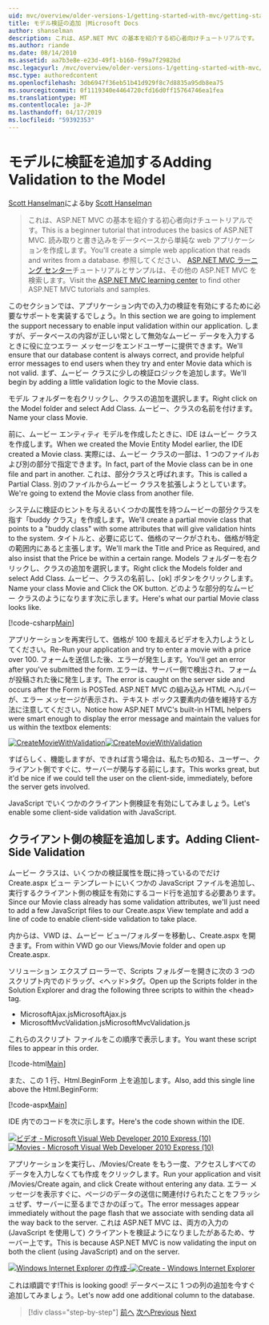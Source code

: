 ```yaml
---
uid: mvc/overview/older-versions-1/getting-started-with-mvc/getting-started-with-mvc-part7
title: モデル検証の追加 |Microsoft Docs
author: shanselman
description: これは、ASP.NET MVC の基本を紹介する初心者向けチュートリアルです。 読み取りと書き込みをデータベースから単純な web アプリケーションを作成します。
ms.author: riande
ms.date: 08/14/2010
ms.assetid: aa7b3e8e-e23d-49f1-b160-f99a7f2982bd
msc.legacyurl: /mvc/overview/older-versions-1/getting-started-with-mvc/getting-started-with-mvc-part7
msc.type: authoredcontent
ms.openlocfilehash: 3db6947f36eb51b41d929f8c7d8835a95db8ea75
ms.sourcegitcommit: 0f1119340e4464720cfd16d0ff15764746ea1fea
ms.translationtype: MT
ms.contentlocale: ja-JP
ms.lasthandoff: 04/17/2019
ms.locfileid: "59392353"
---
```

# <a name="adding-validation-to-the-model"></a><span data-ttu-id="0a8f0-104">モデルに検証を追加する</span><span class="sxs-lookup"><span data-stu-id="0a8f0-104">Adding Validation to the Model</span></span>

<span data-ttu-id="0a8f0-105">[Scott Hanselman](https://github.com/shanselman)による</span><span class="sxs-lookup"><span data-stu-id="0a8f0-105">by [Scott Hanselman](https://github.com/shanselman)</span></span>

> <span data-ttu-id="0a8f0-106">これは、ASP.NET MVC の基本を紹介する初心者向けチュートリアルです。</span><span class="sxs-lookup"><span data-stu-id="0a8f0-106">This is a beginner tutorial that introduces the basics of ASP.NET MVC.</span></span> <span data-ttu-id="0a8f0-107">読み取りと書き込みをデータベースから単純な web アプリケーションを作成します。</span><span class="sxs-lookup"><span data-stu-id="0a8f0-107">You'll create a simple web application that reads and writes from a database.</span></span> <span data-ttu-id="0a8f0-108">参照してください、 [ASP.NET MVC ラーニング センター](../../../index.md)チュートリアルとサンプルは、その他の ASP.NET MVC を検索します。</span><span class="sxs-lookup"><span data-stu-id="0a8f0-108">Visit the [ASP.NET MVC learning center](../../../index.md) to find other ASP.NET MVC tutorials and samples.</span></span>


<span data-ttu-id="0a8f0-109">このセクションでは、アプリケーション内での入力の検証を有効にするために必要なサポートを実装するでしょう。</span><span class="sxs-lookup"><span data-stu-id="0a8f0-109">In this section we are going to implement the support necessary to enable input validation within our application.</span></span> <span data-ttu-id="0a8f0-110">しますが、データベースの内容が正しい常として無効なムービー データを入力するときに役に立つエラー メッセージをエンドユーザーに提供できます。</span><span class="sxs-lookup"><span data-stu-id="0a8f0-110">We'll ensure that our database content is always correct, and provide helpful error messages to end users when they try and enter Movie data which is not valid.</span></span> <span data-ttu-id="0a8f0-111">まず、ムービー クラスに少しの検証ロジックを追加します。</span><span class="sxs-lookup"><span data-stu-id="0a8f0-111">We'll begin by adding a little validation logic to the Movie class.</span></span>

<span data-ttu-id="0a8f0-112">モデル フォルダーを右クリックし、クラスの追加を選択します。</span><span class="sxs-lookup"><span data-stu-id="0a8f0-112">Right click on the Model folder and select Add Class.</span></span> <span data-ttu-id="0a8f0-113">ムービー、クラスの名前を付けます。</span><span class="sxs-lookup"><span data-stu-id="0a8f0-113">Name your class Movie.</span></span>

<span data-ttu-id="0a8f0-114">前に、ムービー エンティティ モデルを作成したときに、IDE はムービー クラスを作成します。</span><span class="sxs-lookup"><span data-stu-id="0a8f0-114">When we created the Movie Entity Model earlier, the IDE created a Movie class.</span></span> <span data-ttu-id="0a8f0-115">実際には、ムービー クラスの一部は、1 つのファイルおよび別の部分で指定できます。</span><span class="sxs-lookup"><span data-stu-id="0a8f0-115">In fact, part of the Movie class can be in one file and part in another.</span></span> <span data-ttu-id="0a8f0-116">これは、部分クラスと呼ばれます。</span><span class="sxs-lookup"><span data-stu-id="0a8f0-116">This is called a Partial Class.</span></span> <span data-ttu-id="0a8f0-117">別のファイルからムービー クラスを拡張しようとしています。</span><span class="sxs-lookup"><span data-stu-id="0a8f0-117">We're going to extend the Movie class from another file.</span></span>

<span data-ttu-id="0a8f0-118">システムに検証のヒントを与えるいくつかの属性を持つムービーの部分クラスを指す「buddy クラス」を作成します。</span><span class="sxs-lookup"><span data-stu-id="0a8f0-118">We'll create a partial movie class that points to a "buddy class" with some attributes that will give validation hints to the system.</span></span> <span data-ttu-id="0a8f0-119">タイトルと、必要に応じて、価格のマークがされも、価格が特定の範囲内にあると主張します。</span><span class="sxs-lookup"><span data-stu-id="0a8f0-119">We'll mark the Title and Price as Required, and also insist that the Price be within a certain range.</span></span> <span data-ttu-id="0a8f0-120">Models フォルダーを右クリックし、クラスの追加を選択します。</span><span class="sxs-lookup"><span data-stu-id="0a8f0-120">Right click the Models folder and select Add Class.</span></span> <span data-ttu-id="0a8f0-121">ムービー、クラスの名前し、[ok] ボタンをクリックします。</span><span class="sxs-lookup"><span data-stu-id="0a8f0-121">Name your class Movie and Click the OK button.</span></span> <span data-ttu-id="0a8f0-122">どのような部分的なムービー クラスのようになります次に示します。</span><span class="sxs-lookup"><span data-stu-id="0a8f0-122">Here's what our partial Movie class looks like.</span></span>

[!code-csharp[Main](getting-started-with-mvc-part7/samples/sample1.cs)]

<span data-ttu-id="0a8f0-123">アプリケーションを再実行して、価格が 100 を超えるビデオを入力しようとしてください。</span><span class="sxs-lookup"><span data-stu-id="0a8f0-123">Re-Run your application and try to enter a movie with a price over 100.</span></span> <span data-ttu-id="0a8f0-124">フォームを送信した後、エラーが発生します。</span><span class="sxs-lookup"><span data-stu-id="0a8f0-124">You'll get an error after you've submitted the form.</span></span> <span data-ttu-id="0a8f0-125">エラーは、サーバー側で検出され、フォームが投稿された後に発生します。</span><span class="sxs-lookup"><span data-stu-id="0a8f0-125">The error is caught on the server side and occurs after the Form is POSTed.</span></span> <span data-ttu-id="0a8f0-126">ASP.NET MVC の組み込み HTML ヘルパーが、エラー メッセージが表示され、テキスト ボックス要素内の値を維持する方法に注意してください。</span><span class="sxs-lookup"><span data-stu-id="0a8f0-126">Notice how ASP.NET MVC's built-in HTML helpers were smart enough to display the error message and maintain the values for us within the textbox elements:</span></span>

<span data-ttu-id="0a8f0-127">[![CreateMovieWithValidation](getting-started-with-mvc-part7/_static/image2.png)](getting-started-with-mvc-part7/_static/image1.png)</span><span class="sxs-lookup"><span data-stu-id="0a8f0-127">[![CreateMovieWithValidation](getting-started-with-mvc-part7/_static/image2.png)](getting-started-with-mvc-part7/_static/image1.png)</span></span>

<span data-ttu-id="0a8f0-128">すばらしく、機能しますが、できれば言う場合は、私たちの知る、ユーザー、クライアント側ですぐに、サーバーが関与する前にします。</span><span class="sxs-lookup"><span data-stu-id="0a8f0-128">This works great, but it'd be nice if we could tell the user on the client-side, immediately, before the server gets involved.</span></span>

<span data-ttu-id="0a8f0-129">JavaScript でいくつかのクライアント側検証を有効にしてみましょう。</span><span class="sxs-lookup"><span data-stu-id="0a8f0-129">Let's enable some client-side validation with JavaScript.</span></span>

## <a name="adding-client-side-validation"></a><span data-ttu-id="0a8f0-130">クライアント側の検証を追加します。</span><span class="sxs-lookup"><span data-stu-id="0a8f0-130">Adding Client-Side Validation</span></span>

<span data-ttu-id="0a8f0-131">ムービー クラスは、いくつかの検証属性を既に持っているのでだけ Create.aspx ビュー テンプレートにいくつかの JavaScript ファイルを追加し、実行するクライアント側の検証を有効にするコード行を追加する必要あります。</span><span class="sxs-lookup"><span data-stu-id="0a8f0-131">Since our Movie class already has some validation attributes, we'll just need to add a few JavaScript files to our Create.aspx View template and add a line of code to enable client-side validation to take place.</span></span>

<span data-ttu-id="0a8f0-132">内からは、VWD は、ムービー ビュー/フォルダーを移動し、Create.aspx を開きます。</span><span class="sxs-lookup"><span data-stu-id="0a8f0-132">From within VWD go our Views/Movie folder and open up Create.aspx.</span></span>

<span data-ttu-id="0a8f0-133">ソリューション エクスプ ローラーで、Scripts フォルダーを開きに次の 3 つのスクリプト内でのドラッグ、&lt;ヘッド&gt;タグ。</span><span class="sxs-lookup"><span data-stu-id="0a8f0-133">Open up the Scripts folder in the Solution Explorer and drag the following three scripts to within the &lt;head&gt; tag.</span></span>

- <span data-ttu-id="0a8f0-134">MicrosoftAjax.js</span><span class="sxs-lookup"><span data-stu-id="0a8f0-134">MicrosoftAjax.js</span></span>
- <span data-ttu-id="0a8f0-135">MicrosoftMvcValidation.js</span><span class="sxs-lookup"><span data-stu-id="0a8f0-135">MicrosoftMvcValidation.js</span></span>

<span data-ttu-id="0a8f0-136">これらのスクリプト ファイルをこの順序で表示します。</span><span class="sxs-lookup"><span data-stu-id="0a8f0-136">You want these script files to appear in this order.</span></span>

[!code-html[Main](getting-started-with-mvc-part7/samples/sample2.html)]

<span data-ttu-id="0a8f0-137">また、この 1 行、Html.BeginForm 上を追加します。</span><span class="sxs-lookup"><span data-stu-id="0a8f0-137">Also, add this single line above the Html.BeginForm:</span></span>

[!code-aspx[Main](getting-started-with-mvc-part7/samples/sample3.aspx)]

<span data-ttu-id="0a8f0-138">IDE 内でのコードを次に示します。</span><span class="sxs-lookup"><span data-stu-id="0a8f0-138">Here's the code shown within the IDE.</span></span>

<span data-ttu-id="0a8f0-139">[![ビデオ - Microsoft Visual Web Developer 2010 Express (10)](getting-started-with-mvc-part7/_static/image4.png)](getting-started-with-mvc-part7/_static/image3.png)</span><span class="sxs-lookup"><span data-stu-id="0a8f0-139">[![Movies - Microsoft Visual Web Developer 2010 Express (10)](getting-started-with-mvc-part7/_static/image4.png)](getting-started-with-mvc-part7/_static/image3.png)</span></span>

<span data-ttu-id="0a8f0-140">アプリケーションを実行し、/Movies/Create をもう一度、アクセスしすべてのデータを入力しなくても作成 をクリックします。</span><span class="sxs-lookup"><span data-stu-id="0a8f0-140">Run your application and visit /Movies/Create again, and click Create without entering any data.</span></span> <span data-ttu-id="0a8f0-141">エラー メッセージを表示すぐに、ページのデータの送信に関連付けられたことをフラッシュせず、サーバーに至るまでさかのぼって。</span><span class="sxs-lookup"><span data-stu-id="0a8f0-141">The error messages appear immediately without the page flash that we associate with sending data all the way back to the server.</span></span> <span data-ttu-id="0a8f0-142">これは ASP.NET MVC は、両方の入力の (JavaScript を使用して) クライアントを検証ようになりましたがあるため、サーバー上です。</span><span class="sxs-lookup"><span data-stu-id="0a8f0-142">This is because ASP.NET MVC is now validating the input on both the client (using JavaScript) and on the server.</span></span>

<span data-ttu-id="0a8f0-143">[![Windows Internet Explorer の作成-](getting-started-with-mvc-part7/_static/image6.png)](getting-started-with-mvc-part7/_static/image5.png)</span><span class="sxs-lookup"><span data-stu-id="0a8f0-143">[![Create - Windows Internet Explorer](getting-started-with-mvc-part7/_static/image6.png)](getting-started-with-mvc-part7/_static/image5.png)</span></span>

<span data-ttu-id="0a8f0-144">これは順調です!</span><span class="sxs-lookup"><span data-stu-id="0a8f0-144">This is looking good!</span></span> <span data-ttu-id="0a8f0-145">データベースに 1 つの列の追加を今すぐ追加してみましょう。</span><span class="sxs-lookup"><span data-stu-id="0a8f0-145">Let's now add one additional column to the database.</span></span>

> [!div class="step-by-step"]
> <span data-ttu-id="0a8f0-146">[前へ](getting-started-with-mvc-part6.md)
> [次へ](getting-started-with-mvc-part8.md)</span><span class="sxs-lookup"><span data-stu-id="0a8f0-146">[Previous](getting-started-with-mvc-part6.md)
[Next](getting-started-with-mvc-part8.md)</span></span>
